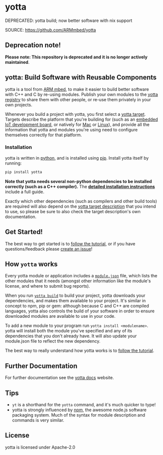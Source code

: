 # yotta
DEPRECATED: yotta build; now better software with nix support 

SOURCE: https://github.com/ARMmbed/yotta

## Deprecation note!

**Please note: This repository is deprecated and it is no longer actively maintained**.

## yotta: Build Software with Reusable Components

yotta is a tool from [ARM mbed](https://mbed.org), to make it easier to build
better software with C++ and C by re-using modules. Publish your own modules to
the [yotta registry](http://yottabuild.org/) to share them with other people,
or re-use them privately in your own projects.

Whenever you build a project with yotta, you first select a [yotta
target](http://docs.yottabuild.org/tutorial/targets.html). Targets describe the
platform that you're building for (such as an [embedded IoT development
board](http://yottabuild.org/#/target/frdm-k64f-gcc), or natively for
[Mac](http://yottabuild.org/#/target/x86-osx-native) or
[Linux](http://yottabuild.org/#/target/x86-linux-native)), and provide all the
information that yotta and modules you're using need to configure themselves
correctly for that platform.

### Installation
yotta is written in
[python](https://www.python.org/downloads/release/python-279/), and is
installed using [pip](https://pip.pypa.io/en/stable/installing/).
Install yotta itself by running:

```bash
pip install yotta
```

**Note that yotta needs several non-python dependencies to be installed
correctly (such as a C++ compiler).** The **[detailed installation
instructions](http://docs.yottabuild.org/#installing)** include a full guide.

Exactly which other dependencies (such as compilers and other build tools) are
required will also depend on the [yotta target
description](http://docs.yottabuild.org/tutorial/targets.html) that you intend
to use, so please be sure to also check the target description's own
documentation.

## Get Started!
The best way to get started is to [follow the
tutorial](http://docs.yottabuild.org/tutorial/tutorial.html), or if you have
questions/feedback please [create an
issue](https://github.com/ARMmbed/yotta/issues)!

## How `yotta` works
Every yotta module or application includes a
[`module.json`](http://docs.yottabuild.org/reference/module.html) file, which
lists the other modules that it needs (amongst other information like the
module's license, and where to submit bug reports).

When you run [`yotta build`](http://docs.yottabuild.org/tutorial/building.html)
to build your project, yotta downloads your dependencies, and makes them
available to your project. It's similar in concept to npm, pip or gem: although
because C and C++ are compiled languages, yotta also controls the build of your
software in order to ensure downloaded modules are available to use in your
code.

To add a new module to your program run `yotta install <modulename>`.  yotta
will install both the module you've specified and any of its dependencies that
you don't already have. It will also update your module.json file to reflect
the new dependency.

The best way to really understand how yotta works is to [follow the
tutorial](http://docs.yottabuild.org/tutorial/tutorial.html).

## Further Documentation
For further documentation see the [yotta docs](http://docs.yottabuild.org)
website.

## Tips
 * `yt` is a shorthand for the `yotta` command, and it's much quicker to type!
 * yotta is strongly influenced by [npm](http://npmjs.org), the awesome node.js
   software packaging system. Much of the syntax for module description and
   commands is very similar.

## License
yotta is licensed under Apache-2.0

